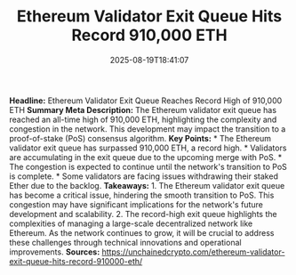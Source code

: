 ﻿---
title: "Ethereum Validator Exit Queue Hits Record 910,000 ETH"
date: "2025-08-19T18:41:07"
category: "Markets"
summary: ""
slug: "ethereum validator exit queue hits record 910000 eth"
source_urls:
  - "https://unchainedcrypto.com/ethereum-validator-exit-queue-hits-record-910000-eth/"
seo:
  title: "Ethereum Validator Exit Queue Hits Record 910,000 ETH | Hash n Hedge"
  description: ""
  keywords: ["news", "markets", "brief"]
---
**Headline:** Ethereum Validator Exit Queue Reaches Record High of 910,000 ETH  **Summary Meta Description:** The Ethereum validator exit queue has reached an all-time high of 910,000 ETH, highlighting the complexity and congestion in the network. This development may impact the transition to a proof-of-stake (PoS) consensus algorithm.  **Key Points:**  * The Ethereum validator exit queue has surpassed 910,000 ETH, a record high. * Validators are accumulating in the exit queue due to the upcoming merge with PoS. * The congestion is expected to continue until the network's transition to PoS is complete. * Some validators are facing issues withdrawing their staked Ether due to the backlog.  **Takeaways:**  1. The Ethereum validator exit queue has become a critical issue, hindering the smooth transition to PoS. This congestion may have significant implications for the network's future development and scalability. 2. The record-high exit queue highlights the complexities of managing a large-scale decentralized network like Ethereum. As the network continues to grow, it will be crucial to address these challenges through technical innovations and operational improvements.  **Sources:** https://unchainedcrypto.com/ethereum-validator-exit-queue-hits-record-910000-eth/ 
